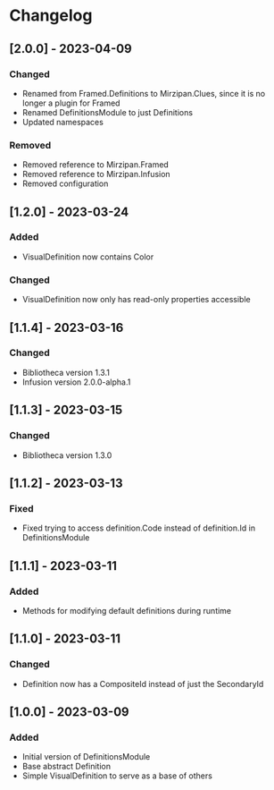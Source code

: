 # Changelog

## [2.0.0] - 2023-04-09

### Changed
- Renamed from Framed.Definitions to Mirzipan.Clues, since it is no longer a plugin for Framed
- Renamed DefinitionsModule to just Definitions
- Updated namespaces

### Removed
- Removed reference to Mirzipan.Framed
- Removed reference to Mirzipan.Infusion
- Removed configuration

## [1.2.0] - 2023-03-24

### Added
- VisualDefinition now contains Color

### Changed
- VisualDefinition now only has read-only properties accessible

## [1.1.4] - 2023-03-16

### Changed
- Bibliotheca version 1.3.1
- Infusion version 2.0.0-alpha.1

## [1.1.3] - 2023-03-15

### Changed
- Bibliotheca version 1.3.0

## [1.1.2] - 2023-03-13

### Fixed
- Fixed trying to access definition.Code instead of definition.Id in DefinitionsModule

## [1.1.1] - 2023-03-11

### Added
- Methods for modifying default definitions during runtime

## [1.1.0] - 2023-03-11

### Changed
- Definition now has a CompositeId instead of just the SecondaryId

## [1.0.0] - 2023-03-09

### Added
- Initial version of DefinitionsModule
- Base abstract Definition
- Simple VisualDefinition to serve as a base of others